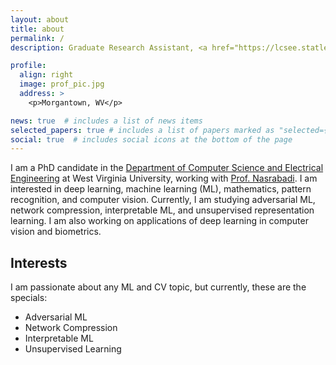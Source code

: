 ```yaml
---
layout: about
title: about
permalink: /
description: Graduate Research Assistant, <a href="https://lcsee.statler.wvu.edu/">West virginia University</a>.

profile:
  align: right
  image: prof_pic.jpg
  address: >
    <p>Morgantown, WV</p>

news: true  # includes a list of news items
selected_papers: true # includes a list of papers marked as "selected={true}"
social: true  # includes social icons at the bottom of the page
---
```


I am a PhD candidate in the [Department of Computer Science and Electrical Engineering](https://lcsee.statler.wvu.edu/) at West Virginia University, working with [Prof. Nasrabadi](https://nassernasrabadi.faculty.wvu.edu/). I am interested in deep learning, machine learning (ML), mathematics, pattern recognition, and computer vision. Currently, I am studying adversarial ML, network compression, interpretable ML, and unsupervised representation learning. I am also working on applications of deep learning in computer vision and biometrics.

Interests
----

I am passionate about any ML and CV topic, but currently, these are the specials:

- Adversarial ML
- Network Compression
- Interpretable ML
- Unsupervised Learning
